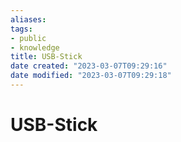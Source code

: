 ```yaml
---
aliases: 
tags:
- public
- knowledge
title: USB-Stick
date created: "2023-03-07T09:29:16"
date modified: "2023-03-07T09:29:18"
---
```


# USB-Stick

## 